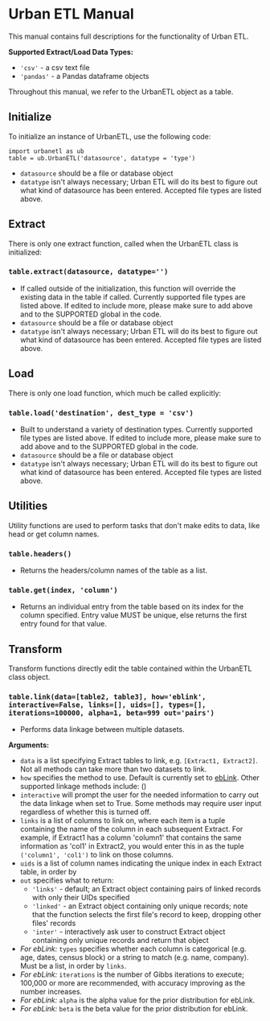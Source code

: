 # Urban ETL Manual

This manual contains full descriptions for the functionality of Urban ETL.

**Supported Extract/Load Data Types:**  
+ `'csv'` - a csv text file
+ `'pandas'` - a Pandas dataframe objects

Throughout this manual, we refer to the UrbanETL object as a table.

## Initialize

To initialize an instance of UrbanETL, use the following code:

`import urbanetl as ub`  
`table = ub.UrbanETL('datasource', datatype = 'type')`

+ `datasource` should be a file or database object
+ `datatype` isn't always necessary; Urban ETL will do its best to figure out
  what kind of datasource has been entered. Accepted file types are listed above.

## Extract
There is only one extract function, called when the UrbanETL class is initialized:

### `table.extract(datasource, datatype='')`

+ If called outside of the initialization, this function will override the existing
  data in the table if called. Currently supported file types are listed above.
  If edited to include more, please make sure to add above and to the SUPPORTED
  global in the code.
 + `datasource` should be a file or database object
 + `datatype` isn't always necessary; Urban ETL will do its best to figure out
  what kind of datasource has been entered. Accepted file types are listed above.

## Load
There is only one load function, which much be called explicitly:

### `table.load('destination', dest_type = 'csv')`

+ Built to understand a variety of destination types. Currently
supported file types are listed above. If edited to include more, please make
sure to add above and to the SUPPORTED global in the code.
 + `datasource` should be a file or database object
 + `datatype` isn't always necessary; Urban ETL will do its best to figure out
 what kind of datasource has been entered. Accepted file types are listed above.

## Utilities
Utility functions are used to perform tasks that don't make edits to data, like
head or get column names.

### `table.headers()`

+ Returns the headers/column names of the table as a list.

### `table.get(index, 'column')`

+ Returns an individual entry from the table based on its index for the column
  specified. Entry value MUST be unique, else returns the first entry found for
  that value.

## Transform
Transform functions directly edit the table contained within the UrbanETL class
object.

### `table.link(data=[table2, table3], how='eblink', interactive=False, links=[], uids=[], types=[], iterations=100000, alpha=1, beta=999 out='pairs')`

+ Performs data linkage between multiple datasets.

__Arguments:__  
+ `data` is a list specifying Extract tables to link, e.g. `[Extract1, Extract2]`. Not
  all methods can take more than two datasets to link.
+ `how` specifies the method to use. Default is currently set to
  [ebLink](https://github.com/aldengolab/graphical-record-linkage). Other supported
  linkage methods include: ()
+ `interactive` will prompt the user for the needed information to carry out the data
  linkage when set to True. Some methods may require user input regardless of whether
  this is turned off.
+ `links` is a list of columns to link on, where each item is a tuple containing the
  name of the column in each subsequent Extract. For example, if Extract1 has a column
  'column1' that contains the same information as 'col1' in Extract2, you would enter
  this in as the tuple `('column1', 'col1')` to link on those columns.
+ `uids` is a list of column names indicating the unique index in each Extract table,
  in order by
+ `out` specifies what to return:
  + `'links'` - default; an Extract object containing pairs of linked records with only their UIDs specified
  + `'linked'` - an Extract object containing only unique records; note that the function selects the first file's record to keep, dropping other files' records
  + `'inter'` - interactively ask user to construct Extract object containing only unique records and return that object
+ *For ebLink:* `types` specifies whether each column is categorical (e.g. age, dates, census block) or a string to match (e.g. name, company). Must be a list, in order by `links`.
+ *For ebLink:* `iterations` is the number of Gibbs iterations to execute; 100,000 or more are recommended, with accuracy improving as the number increases.
+ *For ebLink:* `alpha` is the alpha value for the prior distribution for ebLink.
+ *For ebLink:* `beta` is the beta value for the prior distribution for ebLink.
